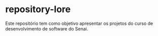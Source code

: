 # repository-lore
Este repositório tem como objetivo apresentar os projetos do curso de desenvolvimento de software do Senai.
